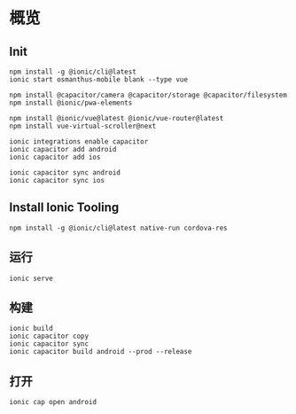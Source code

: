 # 概览

## Init
```shell
npm install -g @ionic/cli@latest
ionic start osmanthus-mobile blank --type vue

npm install @capacitor/camera @capacitor/storage @capacitor/filesystem
npm install @ionic/pwa-elements

npm install @ionic/vue@latest @ionic/vue-router@latest
npm install vue-virtual-scroller@next

ionic integrations enable capacitor
ionic capacitor add android
ionic capacitor add ios

ionic capacitor sync android
ionic capacitor sync ios
```

## Install Ionic Tooling
```shell
npm install -g @ionic/cli@latest native-run cordova-res
```

## 运行
```shell
ionic serve
```

## 构建
```shell
ionic build
ionic capacitor copy
ionic capacitor sync
ionic capacitor build android --prod --release
```

## 打开
```shell
ionic cap open android
```
